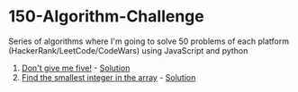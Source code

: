 # 150-Algorithm-Challenge
Series of algorithms where I'm going to solve 50 problems of each platform (HackerRank/LeetCode/CodeWars) using JavaScript and python
1. [Don't give me five!](https://www.codewars.com/kata/dont-give-me-five) - [Solution](https://github.com/simonhoyos/code_wars_7kyu/blob/master/src/dont_give_me_five/index.js)
1. [Find the smallest integer in the array](https://www.codewars.com/kata/find-the-smallest-integer-in-the-array) - [Solution](https://github.com/simonhoyos/code_wars_7kyu/blob/master/src/find_the_smallest_integer_in_the_array/index.js)
